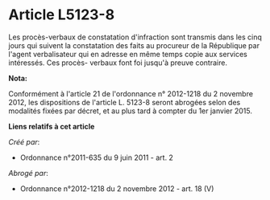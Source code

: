 # Article L5123-8

Les procès-verbaux de constatation d'infraction sont transmis dans les cinq jours qui suivent la constatation des faits au
procureur de la République par l'agent verbalisateur qui en adresse en même temps copie aux services intéressés. Ces procès-
verbaux font foi jusqu'à preuve contraire.

**Nota:**

Conformément à l'article 21 de l'ordonnance n° 2012-1218 du 2 novembre 2012, les dispositions de l'article L. 5123-8 seront
abrogées selon des modalités fixées par décret, et au plus tard à compter du 1er janvier 2015.

**Liens relatifs à cet article**

_Créé par_:

  - Ordonnance n°2011-635 du 9 juin 2011 - art. 2

_Abrogé par_:

  - Ordonnance n°2012-1218 du 2 novembre 2012 - art. 18 (V)
